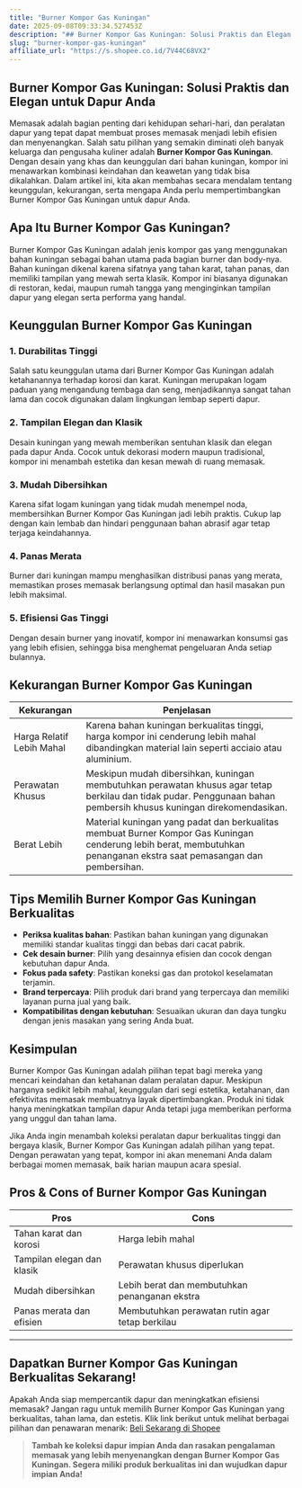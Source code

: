 ```yaml
---
title: "Burner Kompor Gas Kuningan"
date: 2025-09-08T09:33:34.527453Z
description: "## Burner Kompor Gas Kuningan: Solusi Praktis dan Elegan untuk Dapur Anda..."
slug: "burner-kompor-gas-kuningan"
affiliate_url: "https://s.shopee.co.id/7V44C68VX2"
---
```

## Burner Kompor Gas Kuningan: Solusi Praktis dan Elegan untuk Dapur Anda

Memasak adalah bagian penting dari kehidupan sehari-hari, dan peralatan dapur yang tepat dapat membuat proses memasak menjadi lebih efisien dan menyenangkan. Salah satu pilihan yang semakin diminati oleh banyak keluarga dan pengusaha kuliner adalah **Burner Kompor Gas Kuningan**. Dengan desain yang khas dan keunggulan dari bahan kuningan, kompor ini menawarkan kombinasi keindahan dan keawetan yang tidak bisa dikalahkan. Dalam artikel ini, kita akan membahas secara mendalam tentang keunggulan, kekurangan, serta mengapa Anda perlu mempertimbangkan Burner Kompor Gas Kuningan untuk dapur Anda.

## Apa Itu Burner Kompor Gas Kuningan?

Burner Kompor Gas Kuningan adalah jenis kompor gas yang menggunakan bahan kuningan sebagai bahan utama pada bagian burner dan body-nya. Bahan kuningan dikenal karena sifatnya yang tahan karat, tahan panas, dan memiliki tampilan yang mewah serta klasik. Kompor ini biasanya digunakan di restoran, kedai, maupun rumah tangga yang menginginkan tampilan dapur yang elegan serta performa yang handal.

## Keunggulan Burner Kompor Gas Kuningan

### 1. Durabilitas Tinggi

Salah satu keunggulan utama dari Burner Kompor Gas Kuningan adalah ketahanannya terhadap korosi dan karat. Kuningan merupakan logam paduan yang mengandung tembaga dan seng, menjadikannya sangat tahan lama dan cocok digunakan dalam lingkungan lembap seperti dapur.

### 2. Tampilan Elegan dan Klasik

Desain kuningan yang mewah memberikan sentuhan klasik dan elegan pada dapur Anda. Cocok untuk dekorasi modern maupun tradisional, kompor ini menambah estetika dan kesan mewah di ruang memasak.

### 3. Mudah Dibersihkan

Karena sifat logam kuningan yang tidak mudah menempel noda, membersihkan Burner Kompor Gas Kuningan jadi lebih praktis. Cukup lap dengan kain lembab dan hindari penggunaan bahan abrasif agar tetap terjaga keindahannya.

### 4. Panas Merata

Burner dari kuningan mampu menghasilkan distribusi panas yang merata, memastikan proses memasak berlangsung optimal dan hasil masakan pun lebih maksimal.

### 5. Efisiensi Gas Tinggi

Dengan desain burner yang inovatif, kompor ini menawarkan konsumsi gas yang lebih efisien, sehingga bisa menghemat pengeluaran Anda setiap bulannya.

## Kekurangan Burner Kompor Gas Kuningan

| **Kekurangan** | **Penjelasan** |
|----------------|----------------|
| Harga Relatif Lebih Mahal | Karena bahan kuningan berkualitas tinggi, harga kompor ini cenderung lebih mahal dibandingkan material lain seperti acciaio atau aluminium. |
| Perawatan Khusus | Meskipun mudah dibersihkan, kuningan membutuhkan perawatan khusus agar tetap berkilau dan tidak pudar. Penggunaan bahan pembersih khusus kuningan direkomendasikan. |
| Berat Lebih | Material kuningan yang padat dan berkualitas membuat Burner Kompor Gas Kuningan cenderung lebih berat, membutuhkan penanganan ekstra saat pemasangan dan pembersihan. |

## Tips Memilih Burner Kompor Gas Kuningan Berkualitas

- **Periksa kualitas bahan**: Pastikan bahan kuningan yang digunakan memiliki standar kualitas tinggi dan bebas dari cacat pabrik.  
- **Cek desain burner**: Pilih yang desainnya efisien dan cocok dengan kebutuhan dapur Anda.  
- **Fokus pada safety**: Pastikan koneksi gas dan protokol keselamatan terjamin.  
- **Brand terpercaya**: Pilih produk dari brand yang terpercaya dan memiliki layanan purna jual yang baik.  
- **Kompatibilitas dengan kebutuhan**: Sesuaikan ukuran dan daya tungku dengan jenis masakan yang sering Anda buat.

## Kesimpulan

Burner Kompor Gas Kuningan adalah pilihan tepat bagi mereka yang mencari keindahan dan ketahanan dalam peralatan dapur. Meskipun harganya sedikit lebih mahal, keunggulan dari segi estetika, ketahanan, dan efektivitas memasak membuatnya layak dipertimbangkan. Produk ini tidak hanya meningkatkan tampilan dapur Anda tetapi juga memberikan performa yang unggul dan tahan lama.

Jika Anda ingin menambah koleksi peralatan dapur berkualitas tinggi dan bergaya klasik, Burner Kompor Gas Kuningan adalah pilihan yang tepat. Dengan perawatan yang tepat, kompor ini akan menemani Anda dalam berbagai momen memasak, baik harian maupun acara spesial.

## Pros & Cons of Burner Kompor Gas Kuningan

| **Pros** | **Cons** |
|---|---|
| Tahan karat dan korosi | Harga lebih mahal |
| Tampilan elegan dan klasik | Perawatan khusus diperlukan |
| Mudah dibersihkan | Lebih berat dan membutuhkan penanganan ekstra |
| Panas merata dan efisien | Membutuhkan perawatan rutin agar tetap berkilau |

---

## Dapatkan Burner Kompor Gas Kuningan Berkualitas Sekarang!

Apakah Anda siap mempercantik dapur dan meningkatkan efisiensi memasak? Jangan ragu untuk memilih Burner Kompor Gas Kuningan yang berkualitas, tahan lama, dan estetis. Klik link berikut untuk melihat berbagai pilihan dan penawaran menarik: [Beli Sekarang di Shopee](https://s.shopee.co.id/7V44C68VX2)

> **Tambah ke koleksi dapur impian Anda dan rasakan pengalaman memasak yang lebih menyenangkan dengan Burner Kompor Gas Kuningan. Segera miliki produk berkualitas ini dan wujudkan dapur impian Anda!**